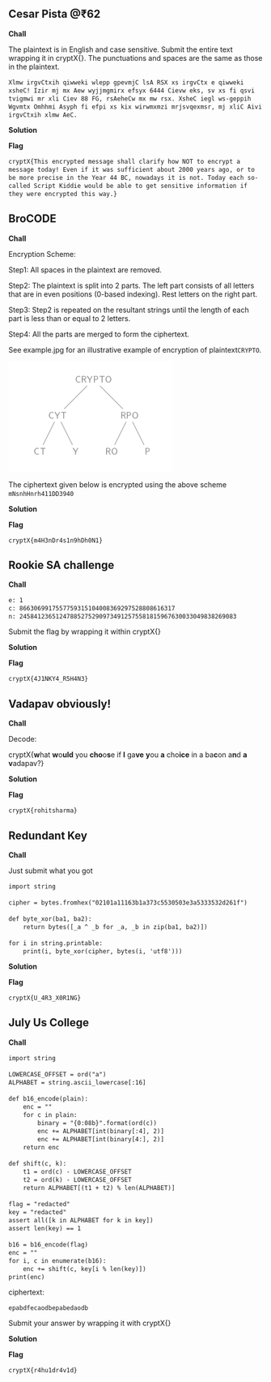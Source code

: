 ## Cesar Pista @₹62
**Chall**

The plaintext is in English and case sensitive. Submit the entire text wrapping it in cryptX{}. The punctuations and spaces are the same as those in the plaintext.
```
Xlmw irgvCtxih qiwweki wlepp gpevmjC lsA RSX xs irgvCtx e qiwweki xsheC! Izir mj mx Aew wyjjmgmirx efsyx 6444 Cievw eks, sv xs fi qsvi tvigmwi mr xli Ciev 88 FG, rsAeheCw mx mw rsx. XsheC iegl ws-geppih Wgvmtx Omhhmi Asyph fi efpi xs kix wirwmxmzi mrjsvqexmsr, mj xliC Aivi irgvCtxih xlmw AeC.
```

**Solution**

**Flag**
```
cryptX{This encrypted message shall clarify how NOT to encrypt a message today! Even if it was sufficient about 2000 years ago, or to be more precise in the Year 44 BC, nowadays it is not. Today each so-called Script Kiddie would be able to get sensitive information if they were encrypted this way.}
```

## BroCODE
**Chall**

Encryption Scheme:

Step1: All spaces in the plaintext are removed.

Step2: The plaintext is split into 2 parts. The left part consists of all letters that are in  even positions (0-based indexing). Rest letters on the right part.

Step3: Step2 is repeated on the resultant strings until the length of each part is less than or equal to 2 letters.

Step4: All the parts are merged to form the ciphertext.

See example.jpg for an illustrative example of encryption of plaintext```CRYPTO```.

![](./example.jpg)

The ciphertext given below is encrypted using the above scheme
```mNsnhHnrh411DD3940```

**Solution**

**Flag**
```
cryptX{m4H3nDr4s1n9hDh0N1}
```

## Rookie SA challenge
**Chall**
```
e: 1
c: 8663069917557759315104008369297528808616317
n: 245841236512478852752909734912575581815967630033049838269083
```
Submit the flag by wrapping it within cryptX{}

**Solution**

**Flag**
```
cryptX{4J1NKY4_R5H4N3}
```

## Vadapav obviously!
**Chall**

Decode:

cryptX{**w**hat **w**o**uld** you **cho**o**s**e if **I** ga**ve** **y**ou **a** cho**ice** in a ba**c**on a**n**d **a** **v**adapav?}


**Solution**

**Flag**
```
cryptX{rohitsharma}
```

## Redundant Key
**Chall**

Just submit what you got 
```
import string
 
cipher = bytes.fromhex("02101a11163b1a373c5530503e3a5333532d261f")
 
def byte_xor(ba1, ba2):
    return bytes([_a ^ _b for _a, _b in zip(ba1, ba2)])

for i in string.printable:
    print(i, byte_xor(cipher, bytes(i, 'utf8')))
```

**Solution**

**Flag**
```
cryptX{U_4R3_X0R1NG}
```

## July Us College
**Chall**
```
import string

LOWERCASE_OFFSET = ord("a")
ALPHABET = string.ascii_lowercase[:16]

def b16_encode(plain):
	enc = ""
	for c in plain:
		binary = "{0:08b}".format(ord(c))
		enc += ALPHABET[int(binary[:4], 2)]
		enc += ALPHABET[int(binary[4:], 2)]
	return enc

def shift(c, k):
	t1 = ord(c) - LOWERCASE_OFFSET
	t2 = ord(k) - LOWERCASE_OFFSET
	return ALPHABET[(t1 + t2) % len(ALPHABET)]

flag = "redacted"
key = "redacted"
assert all([k in ALPHABET for k in key])
assert len(key) == 1

b16 = b16_encode(flag)
enc = ""
for i, c in enumerate(b16):
	enc += shift(c, key[i % len(key)])
print(enc)
```
ciphertext:
```
epabdfecaodbepabedaodb
```
Submit your answer by wrapping it with cryptX{}

**Solution**

**Flag**
```
cryptX{r4hu1dr4v1d}
```

